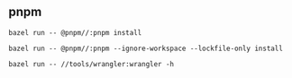 ## pnpm

```shell
bazel run -- @pnpm//:pnpm install
```


```shell
bazel run -- @pnpm//:pnpm --ignore-workspace --lockfile-only install
```

```shell
bazel run -- //tools/wrangler:wrangler -h
```